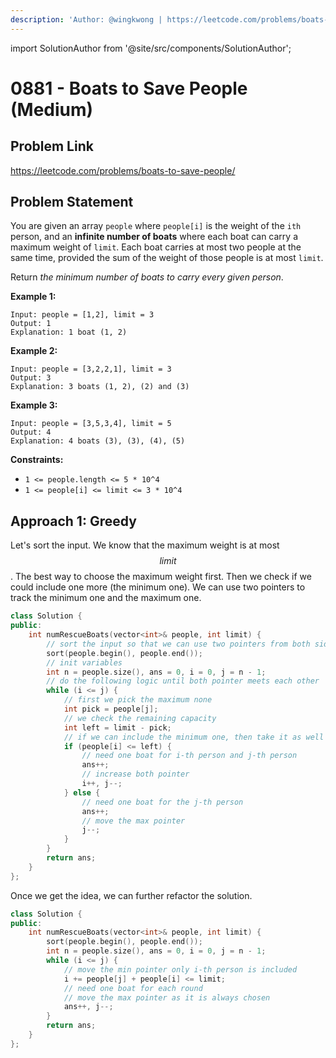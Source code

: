 ```yaml
---
description: 'Author: @wingkwong | https://leetcode.com/problems/boats-to-save-people/'
---
```


import SolutionAuthor from '@site/src/components/SolutionAuthor';

# 0881 - Boats to Save People (Medium)

## Problem Link

https://leetcode.com/problems/boats-to-save-people/

## Problem Statement

You are given an array `people` where `people[i]` is the weight of the `ith` person, and an **infinite number of boats** where each boat can carry a maximum weight of `limit`. Each boat carries at most two people at the same time, provided the sum of the weight of those people is at most `limit`.

Return _the minimum number of boats to carry every given person_.

**Example 1:**

```
Input: people = [1,2], limit = 3
Output: 1
Explanation: 1 boat (1, 2)
```

**Example 2:**

```
Input: people = [3,2,2,1], limit = 3
Output: 3
Explanation: 3 boats (1, 2), (2) and (3)
```

**Example 3:**

```
Input: people = [3,5,3,4], limit = 5
Output: 4
Explanation: 4 boats (3), (3), (4), (5)
```

**Constraints:**

* `1 <= people.length <= 5 * 10^4`
* `1 <= people[i] <= limit <= 3 * 10^4`

## Approach 1: Greedy

Let's sort the input. We know that the maximum weight is at most $$limit$$. The best way to choose the maximum weight first. Then we check if we could include one more (the minimum one). We can use two pointers to track the minimum one and the maximum one.

<SolutionAuthor name="@wingkwong"/>

```cpp
class Solution {
public:
    int numRescueBoats(vector<int>& people, int limit) {
        // sort the input so that we can use two pointers from both side
        sort(people.begin(), people.end());
        // init variables
        int n = people.size(), ans = 0, i = 0, j = n - 1;
        // do the following logic until both pointer meets each other
        while (i <= j) {
            // first we pick the maximum none
            int pick = people[j];
            // we check the remaining capacity
            int left = limit - pick;
            // if we can include the minimum one, then take it as well
            if (people[i] <= left) {
                // need one boat for i-th person and j-th person
                ans++;
                // increase both pointer
                i++, j--;
            } else {
                // need one boat for the j-th person
                ans++;
                // move the max pointer
                j--;
            }
        }
        return ans;
    }
};
```

Once we get the idea, we can further refactor the solution.

<SolutionAuthor name="@wingkwong"/>

```cpp
class Solution {
public:
    int numRescueBoats(vector<int>& people, int limit) {
        sort(people.begin(), people.end());
        int n = people.size(), ans = 0, i = 0, j = n - 1;
        while (i <= j) {
            // move the min pointer only i-th person is included 
            i += people[j] + people[i] <= limit;
            // need one boat for each round
            // move the max pointer as it is always chosen
            ans++, j--;
        }        
        return ans;
    }
};
```
